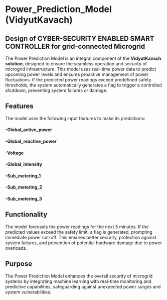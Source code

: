 
# Power_Prediction_Model (VidyutKavach)

## Design of CYBER-SECURITY ENABLED SMART CONTROLLER for grid-connected Microgrid

The Power Prediction Model is an integral component of the **VidyutKavach solution**, designed to ensure the seamless operation and security of microgrid infrastructure. This model uses real-time power data to predict upcoming power levels and ensures proactive management of power fluctuations. If the predicted power readings exceed predefined safety thresholds, the system automatically generates a flag to trigger a controlled shutdown, preventing system failures or damage.
 

 ## Features

 The model uses the following input features to make its predictions:

#### -Global_active_power

#### -Global_reactive_power

#### -Voltage

#### -Global_intensity

#### -Sub_metering_1

#### -Sub_metering_2

#### -Sub_metering_3

## Functionality

The model forecasts the power readings for the next 5 minutes. If the predicted values exceed the safety limit, a flag is generated, prompting immediate power cut-off. This ensures better security, protection against system failures, and prevention of potential hardware damage due to power overloads.

## Purpose

The Power Prediction Model enhances the overall security of microgrid systems by integrating machine learning with real-time monitoring and predictive capabilities, safeguarding against unexpected power surges and system vulnerabilities.





